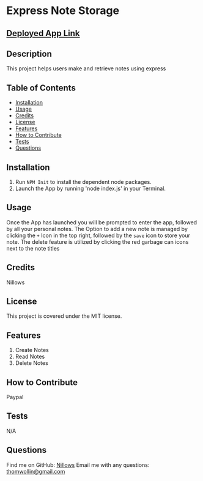 
# Express Note Storage

## [Deployed App Link](https://thom-express-notes-07cbacd77d4f.herokuapp.com/)

## Description 
This project helps users make and retrieve notes using express

## Table of Contents
- [Installation](#installation)
- [Usage](#usage)
- [Credits](#credits)
- [License](#license)
- [Features](#features)
- [How to Contribute](#how-to-contribute)
- [Tests](#tests)
- [Questions](#questions)

## Installation
1. Run `NPM Init` to install the dependent node packages.
2. Launch the App by running 'node index.js' in your Terminal.

## Usage 
Once the App has launched you will be prompted to enter the app, followed by all your personal notes. The Option to add a new note is managed by clicking the `+` Icon in the top right, followed by the `save` icon to store your note. The delete
feature is utilized by clicking the red garbage can icons next to the note titles

## Credits
Nillows

## License
This project is covered under the MIT license.

## Features
1. Create Notes
2. Read Notes
3. Delete Notes

## How to Contribute
Paypal

## Tests
N/A

## Questions
Find me on GitHub: [Nillows](https://github.com/Nillows)
Email me with any questions: thomwollin@gmail.com
